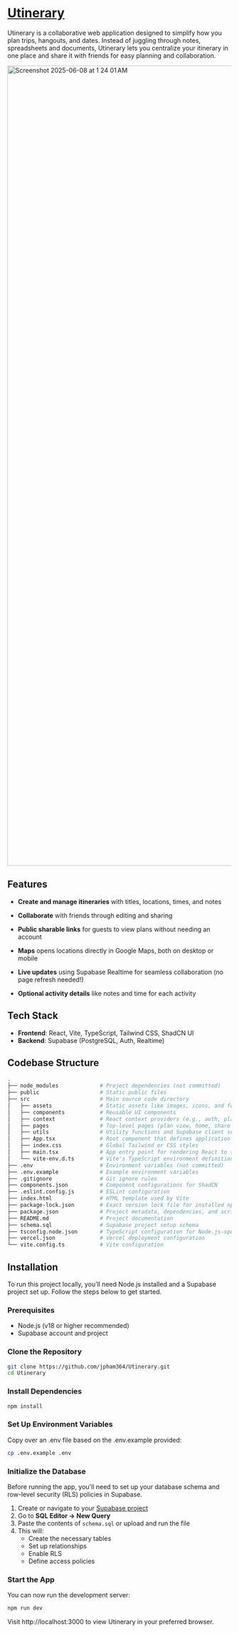 # [Utinerary](https://utinerary.vercel.app/)

Utinerary is a collaborative web application designed to simplify how you plan trips, hangouts, and dates. Instead of juggling through notes, spreadsheets and documents, Utinerary lets you centralize your itinerary in one place and share it with friends for easy planning and collaboration.

<img width="1797" alt="Screenshot 2025-06-08 at 1 24 01 AM" src="https://github.com/user-attachments/assets/6eaffcb6-398d-4c84-9b33-32abaa681fb9" />

## Features

- **Create and manage itineraries** with titles, locations, times, and notes

- **Collaborate** with friends through editing and sharing

- **Public sharable links** for guests to view plans without needing an account

- **Maps** opens locations directly in Google Maps, both on desktop or mobile

- **Live updates** using Supabase Realtime for seamless collaboration (no page refresh needed!)

- **Optional activity details** like notes and time for each activity

## Tech Stack

- **Frontend**: React, Vite, TypeScript, Tailwind CSS, ShadCN UI
- **Backend**: Supabase (PostgreSQL, Auth, Realtime)

## Codebase Structure

```bash
.
├── node_modules             # Project dependencies (not committed)
├── public                   # Static public files
├── src                      # Main source code directory
│   ├── assets               # Static assets like images, icons, and fonts
│   ├── components           # Reusable UI components
│   ├── context              # React context providers (e.g., auth, plan context)
│   ├── pages                # Top-level pages (plan view, home, share view, etc.)
│   ├── utils                # Utility functions and Supabase client setup
│   ├── App.tsx              # Root component that defines application structure
│   ├── index.css            # Global Tailwind or CSS styles
│   ├── main.tsx             # App entry point for rendering React to the DOM
│   └── vite-env.d.ts        # Vite's TypeScript environment definitions
├── .env                     # Environment variables (not committed)
├── .env.example             # Example environment variables
├── .gitignore               # Git ignore rules
├── components.json          # Component configurations for ShadCN
├── .eslint.config.js        # ESLint configuration
├── index.html               # HTML template used by Vite
├── package-lock.json        # Exact version lock file for installed npm packages
├── package.json             # Project metadata, dependencies, and scripts
├── README.md                # Project documentation
├── schema.sql               # Supabase project setup schema
├── tsconfig.node.json       # TypeScript configuration for Node.js-specific tooling 
├── vercel.json              # Vercel deployment configuration
└── vite.config.ts           # Vite configuration 

```

## Installation

To run this project locally, you’ll need Node.js installed and a Supabase project set up. Follow the steps below to get started.

### Prerequisites

  - Node.js (v18 or higher recommended)
  - Supabase account and project

### Clone the Repository

```bash
git clone https://github.com/jpham364/Utinerary.git
cd Utinerary
```

### Install Dependencies

```bash
npm install
```

### Set Up Environment Variables

Copy over an .env file based on the .env.example provided:

```bash
cp .env.example .env
```

### Initialize the Database

Before running the app, you'll need to set up your database schema and row-level security (RLS) policies in Supabase.

1. Create or navigate to your [Supabase project](https://app.supabase.com/)
2. Go to **SQL Editor → New Query**
3. Paste the contents of `schema.sql` or upload and run the file
4. This will:
   - Create the necessary tables
   - Set up relationships
   - Enable RLS
   - Define access policies

### Start the App

You can now run the development server:

```bash
npm run dev
```

Visit http://localhost:3000 to view Utinerary in your preferred browser.
